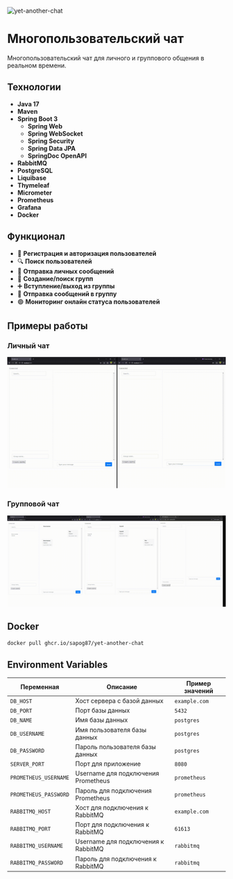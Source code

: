 ![yet-another-chat](https://github.com/Sapog87/yet-another-chat/actions/workflows/yet-another-chat.yml/badge.svg)

# Многопользовательский чат

Многопользовательский чат для личного и группового общения в реальном времени.

## Технологии

- **Java 17**
- **Maven**
- **Spring Boot 3**
    - **Spring Web**
    - **Spring WebSocket**
    - **Spring Security**
    - **Spring Data JPA**
    - **SpringDoc OpenAPI**
- **RabbitMQ**
- **PostgreSQL**
- **Liquibase**
- **Thymeleaf**
- **Micrometer**
- **Prometheus**
- **Grafana**
- **Docker**

## Функционал

- 🔐 **Регистрация и авторизация пользователей**
- 🔍 **Поиск пользователей**
- 💬 **Отправка личных сообщений**
- 👥 **Создание/поиск групп**
- ➕ **Вступление/выход из группы**
- 📢 **Отправка сообщений в группу**
- 🟢 **Мониторинг онлайн статуса пользователей**

## Примеры работы

### Личный чат

![personal](gif/personal.gif)

### Групповой чат

![group](gif/group.gif)

## Docker

```
docker pull ghcr.io/sapog87/yet-another-chat
```

## Environment Variables

| Переменная            | Описание                            | Пример значений |
|-----------------------|-------------------------------------|-----------------|
| `DB_HOST`             | Хост сервера с базой данных         | `example.com`   |
| `DB_PORT`             | Порт базы данных                    | `5432`          |
| `DB_NAME`             | Имя базы данных                     | `postgres`      |
| `DB_USERNAME`         | Имя пользователя базы данных        | `postgres`      |
| `DB_PASSWORD`         | Пароль пользователя базы данных     | `postgres`      |
| `SERVER_PORT`         | Порт для приложение                 | `8080`          |
| `PROMETHEUS_USERNAME` | Username для подключения Prometheus | `prometheus`    |
| `PROMETHEUS_PASSWORD` | Пароль для подключения Prometheus   | `prometheus`    |
| `RABBITMQ_HOST`       | Хост для подключения к RabbitMQ     | `example.com`   |
| `RABBITMQ_PORT`       | Порт для подключения к RabbitMQ     | `61613`         |
| `RABBITMQ_USERNAME`   | Username для подключения к RabbitMQ | `rabbitmq`      |
| `RABBITMQ_PASSWORD`   | Пароль для подключения к RabbitMQ   | `rabbitmq`      |